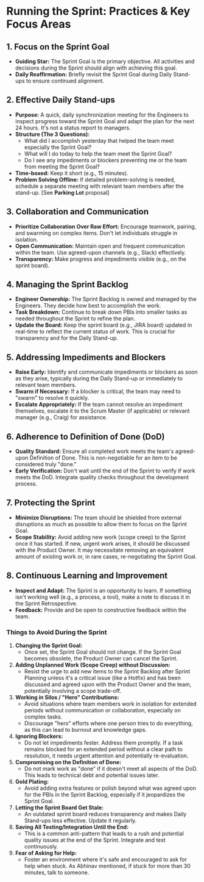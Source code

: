 # Running the Sprint: Practices & Key Focus Areas

## 1. Focus on the Sprint Goal

* **Guiding Star:** The Sprint Goal is the primary objective. All activities and decisions during the Sprint should align with achieving this goal.
* **Daily Reaffirmation:** Briefly revisit the Sprint Goal during Daily Stand-ups to ensure continued alignment.

## 2. Effective Daily Stand-ups

* **Purpose:** A quick, daily synchronization meeting for the Engineers to inspect progress toward the Sprint Goal and adapt the plan for the next 24 hours. It's not a status report to managers.
* **Structure (The 3 Questions):**
  * What did I accomplish yesterday that helped the team meet especially the Sprint Goal?
  * What will I do today to help the team meet the Sprint Goal?
  * Do I see any impediments or blockers preventing me or the team from meeting the Sprint Goal?
* **Time-boxed:** Keep it short (e.g., 15 minutes).
* **Problem Solving Offline:** If detailed problem-solving is needed, schedule a separate meeting with relevant team members after the stand-up. [See **Parking Lot** proposal]

## 3. Collaboration and Communication

* **Prioritize Collaboration Over Raw Effort:** Encourage teamwork, pairing, and swarming on complex items. Don't let individuals struggle in isolation.
* **Open Communication:** Maintain open and frequent communication within the team. Use agreed-upon channels (e.g., Slack) effectively.
* **Transparency:** Make progress and impediments visible (e.g., on the sprint board).

## 4. Managing the Sprint Backlog

* **Engineer Ownership:** The Sprint Backlog is owned and managed by the Engineers. They decide how best to accomplish the work.
* **Task Breakdown:** Continue to break down PBIs into smaller tasks as needed throughout the Sprint to refine the plan.
* **Update the Board:** Keep the sprint board (e.g., JIRA board) updated in real-time to reflect the current status of work. This is crucial for transparency and for the Daily Stand-up.

## 5. Addressing Impediments and Blockers

* **Raise Early:** Identify and communicate impediments or blockers as soon as they arise, typically during the Daily Stand-up or immediately to relevant team members.
* **Swarm if Necessary:** If a blocker is critical, the team may need to "swarm" to resolve it quickly.
* **Escalate Appropriately:** If the team cannot resolve an impediment themselves, escalate it to the Scrum Master (if applicable) or relevant manager (e.g., Craig) for assistance.

## 6. Adherence to Definition of Done (DoD)

* **Quality Standard:** Ensure all completed work meets the team's agreed-upon Definition of Done. This is non-negotiable for an item to be considered truly "done."
* **Early Verification:** Don't wait until the end of the Sprint to verify if work meets the DoD. Integrate quality checks throughout the development process.

## 7. Protecting the Sprint

* **Minimize Disruptions:** The team should be shielded from external disruptions as much as possible to allow them to focus on the Sprint Goal.
* **Scope Stability:** Avoid adding new work (scope creep) to the Sprint once it has started. If new, urgent work arises, it should be discussed with the Product Owner. It may necessitate removing an equivalent amount of existing work or, in rare cases, re-negotiating the Sprint Goal.

## 8. Continuous Learning and Improvement

* **Inspect and Adapt:** The Sprint is an opportunity to learn. If something isn't working well (e.g., a process, a tool), make a note to discuss it in the Sprint Retrospective.
* **Feedback:** Provide and be open to constructive feedback within the team.

### **Things to Avoid During the Sprint**

1. **Changing the Sprint Goal:**
   * Once set, the Sprint Goal should not change. If the Sprint Goal becomes obsolete, the Product Owner can cancel the Sprint.
2. **Adding Unplanned Work (Scope Creep) without Discussion:**
   * Resist the urge to add new items to the Sprint Backlog after Sprint Planning unless it's a critical issue (like a Hotfix) and has been discussed and agreed upon with the Product Owner and the team, potentially involving a scope trade-off.
3. **Working in Silos / "Hero" Contributions:**
   * Avoid situations where team members work in isolation for extended periods without communication or collaboration, especially on complex tasks.
   * Discourage "hero" efforts where one person tries to do everything, as this can lead to burnout and knowledge gaps.
4. **Ignoring Blockers:**
   * Do not let impediments fester. Address them promptly. If a task remains blocked for an extended period without a clear path to resolution, it needs urgent attention and potentially re-evaluation.
5. **Compromising on the Definition of Done:**
   * Do not mark work as "done" if it doesn't meet all aspects of the DoD. This leads to technical debt and potential issues later.
6. **Gold Plating:**
   * Avoid adding extra features or polish beyond what was agreed upon for the PBIs in the Sprint Backlog, especially if it jeopardizes the Sprint Goal.
7. **Letting the Sprint Board Get Stale:**
   * An outdated sprint board reduces transparency and makes Daily Stand-ups less effective. Update it regularly.
8. **Saving All Testing/Integration Until the End:**
   * This is a common anti-pattern that leads to a rush and potential quality issues at the end of the Sprint. Integrate and test continuously.
9. **Fear of Asking for Help:**
   * Foster an environment where it's safe and encouraged to ask for help when stuck. As Abhinav mentioned, if stuck for more than 30 minutes, talk to someone.
